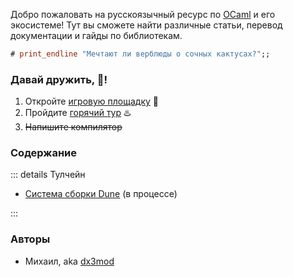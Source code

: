 Добро пожаловать на русскоязычный ресурс по [OCaml] и его экосистеме! 
Тут вы сможете найти различные статьи, перевод документации и гайды по библиотекам. 

```ocaml
# print_endline "Мечтают ли верблюды о сочных кактусах?";;
```

### Давай дружить, :camel:!

<!-- 1. Посетите официальный сайт и следуйте [инструкции по установки](https://ocaml.org/install) -->
1. Откройте [игровую площадку](https://ocaml.org/play) :playground_slide:
2. Пройдите [горячий тур](https://ocaml.org/docs/tour-of-ocaml) :hotsprings: 
3. ~~Напишите компилятор~~


### Содержание

::: details Тулчейн

- [Система сборки Dune](/dune) (в процессе)

:::


### Авторы

- Михаил, aka [dx3mod](https://dx3mod.ru)




[OCaml]:https://ocaml.org/